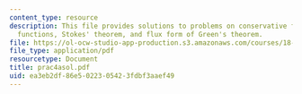 ```yaml
---
content_type: resource
description: This file provides solutions to problems on conservative fields and potential
  functions, Stokes' theorem, and flux form of Green's theorem.
file: https://ol-ocw-studio-app-production.s3.amazonaws.com/courses/18-02-multivariable-calculus-spring-2006/ea3eb2df86e5022305423fdbf3aaef49_prac4asol.pdf
file_type: application/pdf
resourcetype: Document
title: prac4asol.pdf
uid: ea3eb2df-86e5-0223-0542-3fdbf3aaef49
---
```

